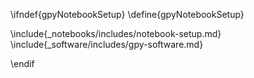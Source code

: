 \ifndef{gpyNotebookSetup}
\define{gpyNotebookSetup}

\include{_notebooks/includes/notebook-setup.md}
\include{_software/includes/gpy-software.md}


\endif
